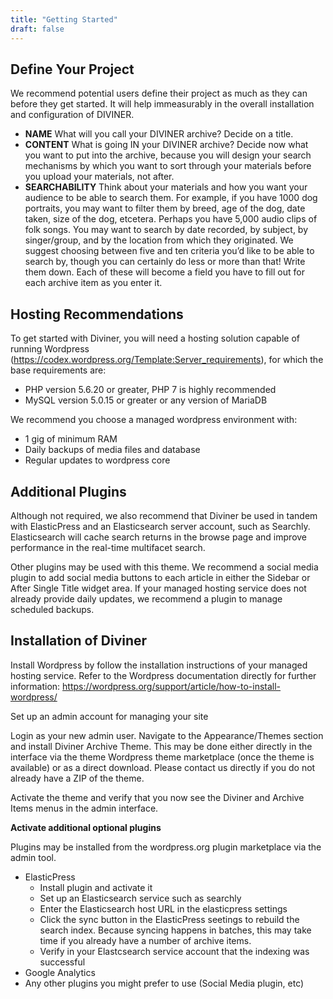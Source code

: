 ```yaml
---
title: "Getting Started"
draft: false
---
```


## Define Your Project 

We recommend potential users define their project as much as they can before they get started. It will help immeasurably in the overall installation and configuration of DIVINER. 

- **NAME** What will you call your DIVINER archive? Decide on a title.
- **CONTENT** What is going IN your DIVINER archive? Decide now what you want to put into the archive, because you will design your search mechanisms by which you want to sort through your materials before you upload your materials, not after. 
- **SEARCHABILITY** Think about your materials and how you want your audience to be able to search them. For example, if you have 1000 dog portraits, you may want to filter them by breed, age of the dog, date taken, size of the dog, etcetera. Perhaps you have 5,000 audio clips of folk songs. You may want to search by date recorded, by subject, by singer/group, and by the location from which they originated. We suggest choosing between five and ten criteria you’d like to be able to search by, though you can certainly do less or more than that! Write them down. Each of these will become a field you have to fill out for each archive item as you enter it. 

## Hosting Recommendations

To get started with Diviner, you will need a hosting solution capable of running Wordpress (https://codex.wordpress.org/Template:Server_requirements), for which the base requirements are:

* PHP version 5.6.20 or greater, PHP 7 is highly recommended
* MySQL version 5.0.15 or greater or any version of MariaDB

We recommend you choose a managed wordpress environment with: 

* 1 gig of minimum RAM
* Daily backups of media files and database
* Regular updates to wordpress core 


## Additional Plugins

Although not required, we also recommend that Diviner be used in tandem with ElasticPress and an Elasticsearch server account, such as Searchly. Elasticsearch will cache search returns in the browse page and improve performance in the real-time multifacet search. 

Other plugins may be used with this theme. We recommend a social media plugin to add social media buttons to each article in either the Sidebar or After Single Title widget area. If your managed hosting service does not already provide daily updates, we recommend a plugin to manage scheduled backups.



## Installation of Diviner

Install Wordpress by follow the installation instructions of your managed hosting service. Refer to the Wordpress documentation directly for further information: https://wordpress.org/support/article/how-to-install-wordpress/

Set up an admin account for managing your site

Login as your new admin user. Navigate to the Appearance/Themes section and install Diviner Archive Theme. This may be done either directly in the interface via the theme Wordpress theme marketplace (once the theme is available) or as a direct download. Please contact us directly if you do not already have a ZIP of the theme.
 
Activate the theme and verify that you now see the Diviner and Archive Items menus in the admin interface. 

**Activate additional optional plugins**

Plugins may be installed from the wordpress.org plugin marketplace via the admin tool.

* ElasticPress
  * Install plugin and activate it
  * Set up an Elasticsearch service such as searchly
  * Enter the Elasticsearch host URL in the elasticpress settings
  * Click the sync button in the ElasticPress seetings to rebuild the search index. Because syncing happens in batches, this may take time if you already have a number of archive items.
  * Verify in your Elastcsearch service account that the indexing was successful
* Google Analytics
* Any other plugins you might prefer to use (Social Media plugin, etc)

